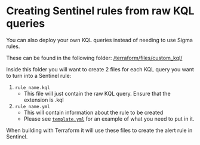 # Creating Sentinel rules from raw KQL queries

You can also deploy your own KQL queries instead of needing to use Sigma rules. 

These can be found in the following folder:
[/terraform/files/custom_kql/](../terraform/files/custom_kql/)

Inside this folder you will want to create 2 files for each KQL query you want to turn into a Sentinel rule:

1. `rule_name.kql`
    - This file will just contain the raw KQL query. Ensure that the extension is .kql
2. `rule_name.yml`
    - This will contain information about the rule to be created
    - Please see [`template.yml`](../terraform/files/custom_kql/template.yml) for an example of what you need to put in it.

When building with Terraform it will use these files to create the alert rule in Sentinel.